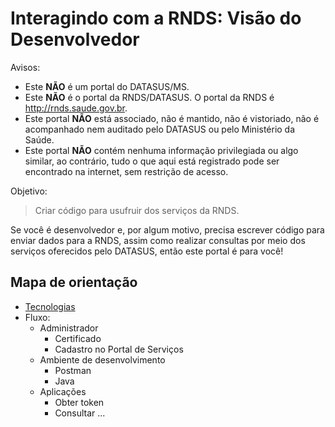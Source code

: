 # Interagindo com a RNDS: Visão do Desenvolvedor

Avisos:

- Este **NÃO** é um portal do DATASUS/MS.
- Este **NÃO** é o portal da RNDS/DATASUS. O portal da RNDS é http://rnds.saude.gov.br.
- Este portal **NÃO** está associado, não é mantido, não é vistoriado, não é acompanhado nem auditado pelo DATASUS ou pelo Ministério da Saúde.
- Este portal **NÃO** contém nenhuma informação privilegiada ou algo similar, ao contrário, tudo o que aqui está registrado pode ser encontrado na internet, sem restrição de acesso.

Objetivo:

> Criar código para usufruir dos serviços da RNDS.

Se você é desenvolvedor e, por algum motivo, precisa escrever código para enviar
dados para a RNDS, assim como realizar consultas por meio dos serviços
oferecidos pelo DATASUS, então este portal é para você!

## Mapa de orientação

- [Tecnologias](documentos/tecnologias.md)
- Fluxo: 
  - Administrador
    - Certificado
    - Cadastro no Portal de Serviços
  - Ambiente de desenvolvimento
    - Postman
    - Java
  - Aplicações
    - Obter token
    - Consultar ...
  
